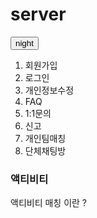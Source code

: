 <!doctype html>
<html>
<head>
  <title>액티비티 매칭</title>
  <meta charset="utf-8">
  <meta name="viewport" content="width=device-width, inital-scale=1.0">
  <style media="screen">
    a {text-decoration: none;}
  </style>
</head>
<body>
  <h1><a href="server.html">server</a></h1>

  <input id = "night_day" type="button" value="night"
    onclick="
      var target = document.querySelector('body');
      if(this.value === 'night'){
        target.style.backgroundColor = 'black';
        target.style.color = 'white';
        this.value = 'day';
        var alist = document.querySelectorAll('a');
        var i = 0;
        while(i < alist.length){
         console.log(alist[i]);
         alist[i].style.color = 'powderblue';
         i = i + 1;
        }
      } else {
        target.style.backgroundColor = 'white';
        target.style.color = 'black';
        this.value = 'night';
        var alist = document.querySelectorAll('a');
        var i = 0;
        while(i < alist.length){
         console.log(alist[i]);
         alist[i].style.color = 'black';
         i = i + 1;
        }
      }
    ">

<ol>
  <li><a href="01.html">회원가입</a></li>
  <li><a href="02.html">로그인</a></li>
  <li><a href="03.html">개인정보수정</a></li>
  <li><a href="04.html">FAQ</a></li>
  <li><a href="05.html">1:1문의</a></li>
  <li><a href="06.html">신고</a></li>
  <li><a href="07.html">개인팀매칭</a></li>
  <li><a href="08.html">단체채팅방</a></li>
</ol>

<h3>액티비티 </h3>

<p>
  액티비티 매칭 이란 ?<br>
  
</p>

</body>
</html>
